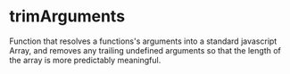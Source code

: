 trimArguments
=============

Function that resolves a functions's arguments into a standard javascript Array, and removes any trailing undefined arguments so that the length of the array is more predictably meaningful.
